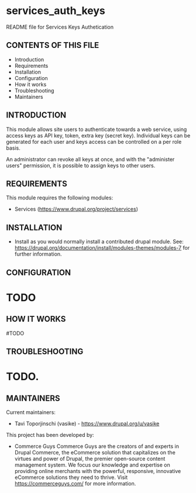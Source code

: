 # services_auth_keys
README file for Services Keys Authetication

CONTENTS OF THIS FILE
---------------------
* Introduction
* Requirements
* Installation
* Configuration
* How it works
* Troubleshooting
* Maintainers

INTRODUCTION
------------
This module allows site users to authenticate towards a web service, using
access keys as API key, token, extra key (secret key).
Individual keys can be generated for each user and keys access can be
controlled on a per role basis.

An administrator can revoke all keys at once, and with the "administer users"
permission, it is possible to assign keys to other users.

REQUIREMENTS
------------
This module requires the following modules:
* Services (https://www.drupal.org/project/services)


INSTALLATION
------------
* Install as you would normally install a contributed drupal module.
  See:    https://drupal.org/documentation/install/modules-themes/modules-7
  for further information.


CONFIGURATION
-------------

# TODO

HOW IT WORKS
------------

#TODO


TROUBLESHOOTING
---------------
# TODO.


MAINTAINERS
-----------
Current maintainers:
* Tavi Toporjinschi (vasike) - https://www.drupal.org/u/vasike

This project has been developed by:
* Commerce Guys
  Commerce Guys are the creators of and experts in Drupal Commerce,
  the eCommerce solution that capitalizes on the virtues and power of Drupal,
  the premier open-source content management system.
  We focus our knowledge and expertise on providing online merchants with
  the powerful, responsive, innovative eCommerce solutions they need to thrive.
  Visit https://commerceguys.com/ for more information.
